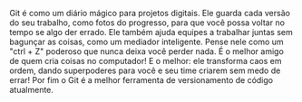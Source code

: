 Git é como um diário mágico para projetos digitais. Ele guarda cada versão do seu trabalho, como fotos do progresso, para que você possa voltar no tempo se algo der errado. Ele também ajuda equipes a trabalhar juntas sem bagunçar as coisas, como um mediador inteligente. Pense nele como um "ctrl + Z" poderoso que nunca deixa você perder nada. É o melhor amigo de quem cria coisas no computador! E o melhor: ele transforma caos em ordem, dando superpoderes para você e seu time criarem sem medo de errar! Por fim o Git é a melhor ferramenta de versionamento de código atualmente.
